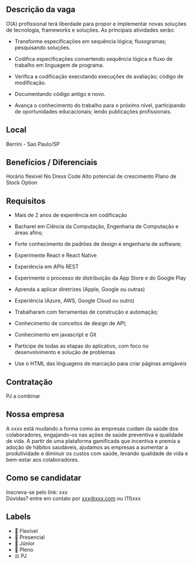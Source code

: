 ## Descrição da vaga

O(A) profissional terá liberdade para propor e implementar novas soluções de tecnologia, frameworks e soluções. As principais atividades serão:

- Transforme especificações em sequência lógica; fluxogramas; pesquisando soluções.

- Codifica especificações convertendo sequência lógica e fluxo de trabalho em linguagem de programa.

- Verifica a codificação executando execuções de avaliação; código de modificação.

- Documentando código antigo e novo.

- Avança o conhecimento do trabalho para o próximo nível, participando de oportunidades educacionais; lendo publicações profissionais.

## Local
Berrini - Sao Paulo/SP

## Benefícios / Diferenciais

Horário flexível
No Dress Code
Alto potencial de crescimento
Plano de Stock Option

## Requisitos

- Mais de 2 anos de experiência em codificação

- Bacharel em Ciência da Computação, Engenharia de Computação e áreas afins;

- Forte conhecimento de padrões de design e engenharia de software;

- Experimente React e React Native

- Experiência em APIs REST

- Experimente o processo de distribuição da App Store e do Google Play

- Aprenda a aplicar diretrizes (Apple, Google ou outras)

- Experiência (Azure, AWS, Google Cloud ou outro)

- Trabalharam com ferramentas de construção e automação;

- Conhecimento de conceitos de design de API;

- Conhecimento em javascript e Git

- Participe de todas as etapas do aplicativo, com foco no desenvolvimento e solução de problemas

- Use o HTML das linguagens de marcação para criar páginas amigáveis

## Contratação
PJ a combinar

## Nossa empresa
A xxxx está mudando a forma como as empresas cuidam da saúde dos colaboradores, engajando-os nas ações de saúde preventiva e qualidade de vida. A partir de uma plataforma gamificada que incentiva e premia a adoção de hábitos saudáveis, ajudamos as empresas a aumentar a produtividade e diminuir os custos com saúde, levando qualidade de vida e bem-estar aos colaboradores.

## Como se candidatar
Inscreva-se pelo link: xxx
<br>Dúvidas? entre em contato por xxx@xxx.com ou (11)xxx

## Labels
- 🏢 Flexível
- 🏢 Presencial
- 👨 Júnior
- 👨 Pleno
- ⚖️ PJ
